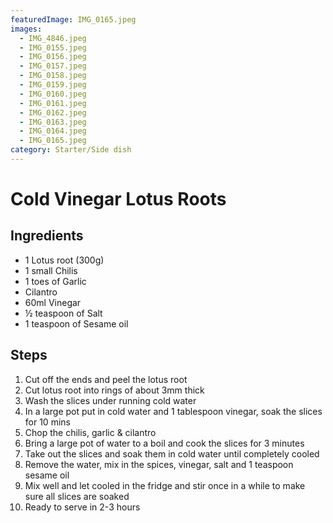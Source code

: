 ```yaml
---
featuredImage: IMG_0165.jpeg
images:
  - IMG_4846.jpeg
  - IMG_0155.jpeg
  - IMG_0156.jpeg
  - IMG_0157.jpeg
  - IMG_0158.jpeg
  - IMG_0159.jpeg
  - IMG_0160.jpeg
  - IMG_0161.jpeg
  - IMG_0162.jpeg
  - IMG_0163.jpeg
  - IMG_0164.jpeg
  - IMG_0165.jpeg
category: Starter/Side dish
---
```


# Cold Vinegar Lotus Roots

## Ingredients

- 1 Lotus root (300g)
- 1 small Chilis
- 1 toes of Garlic
- Cilantro
- 60ml Vinegar
- ½ teaspoon of Salt
- 1 teaspoon of Sesame oil

## Steps

1. Cut off the ends and peel the lotus root
1. Cut lotus root into rings of about 3mm thick
1. Wash the slices under running cold water
1. In a large pot put in cold water and 1 tablespoon vinegar, soak the slices for 10 mins
1. Chop the chilis, garlic & cilantro
1. Bring a large pot of water to a boil and cook the slices for 3 minutes
1. Take out the slices and soak them in cold water until completely cooled
1. Remove the water, mix in the spices, vinegar, salt and 1 teaspoon sesame oil
1. Mix well and let cooled in the fridge and stir once in a while to make sure all slices are soaked
1. Ready to serve in 2-3 hours
